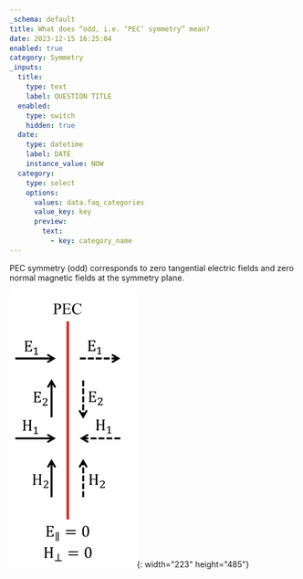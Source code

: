 ```yaml
---
_schema: default
title: What does “odd, i.e. ‘PEC’ symmetry” mean?
date: 2023-12-15 16:25:04
enabled: true
category: Symmetry
_inputs:
  title:
    type: text
    label: QUESTION TITLE
  enabled:
    type: switch
    hidden: true
  date:
    type: datetime
    label: DATE
    instance_value: NOW
  category:
    type: select
    options:
      values: data.faq_categories
      value_key: key
      preview:
        text:
          - key: category_name
---
```

PEC symmetry (odd) corresponds to zero tangential electric fields and zero normal magnetic fields at the symmetry plane.

![](./img/pec-1.png){: width="223" height="485"}